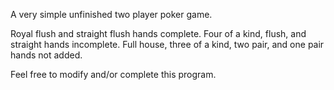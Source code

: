 A very simple unfinished two player poker game.

Royal flush and straight flush hands complete.
Four of a kind, flush, and straight hands incomplete.
Full house, three of a kind, two pair, and one pair hands not added.

Feel free to modify and/or complete this program.

